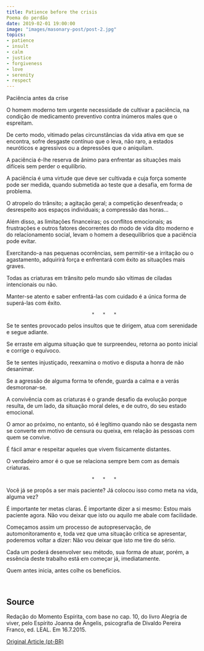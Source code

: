 ```yaml
---
title: Patience before the crisis
Poema do perdão
date: 2019-02-01 19:00:00
image: "images/masonary-post/post-2.jpg"
topics: 
- patience
- insult
- calm
- justice
- forgiveness
- love
- serenity
- respect
---
```


Paciência antes da crise

O homem moderno tem urgente necessidade de cultivar a paciência, na condição de
medicamento preventivo contra inúmeros males que o espreitam.

De certo modo, vitimado pelas circunstâncias da vida ativa em que se encontra,
sofre desgaste contínuo que o leva, não raro, a estados neuróticos e agressivos
ou a depressões que o aniquilam.

A paciência é-lhe reserva de ânimo para enfrentar as situações mais difíceis
sem perder o equilíbrio.

A paciência é uma virtude que deve ser cultivada e cuja força somente pode ser
medida, quando submetida ao teste que a desafia, em forma de problema.

O atropelo do trânsito; a agitação geral; a competição desenfreada; o
desrespeito aos espaços individuais; a compressão das horas...

Além disso, as limitações financeiras; os conflitos emocionais; as frustrações
e outros fatores decorrentes do modo de vida dito moderno e do relacionamento
social, levam o homem a desequilíbrios que a paciência pode evitar.

Exercitando-a nas pequenas ocorrências, sem permitir-se a irritação ou o
agastamento, adquirirá força e enfrentará com êxito as situações mais graves.

Todas as criaturas em trânsito pelo mundo são vítimas de ciladas intencionais
ou não.

Manter-se atento e saber enfrentá-las com cuidado é a única forma de superá-las
com êxito.

                                   *   *   *

Se te sentes provocado pelos insultos que te dirigem, atua com serenidade e
segue adiante.

Se erraste em alguma situação que te surpreendeu, retorna ao ponto inicial e
corrige o equívoco.

Se te sentes injustiçado, reexamina o motivo e disputa a honra de não
desanimar.

Se a agressão de alguma forma te ofende, guarda a calma e a verás
desmoronar-se.

A convivência com as criaturas é o grande desafio da evolução porque resulta,
de um lado, da situação moral deles, e de outro, do seu estado emocional.

O amor ao próximo, no entanto, só é legítimo quando não se desgasta nem se
converte em motivo de censura ou queixa, em relação às pessoas com quem se
convive.

É fácil amar e respeitar aqueles que vivem fisicamente distantes.

O verdadeiro amor é o que se relaciona sempre bem com as demais criaturas.

                                   *   *   *

Você já se propôs a ser mais paciente? Já colocou isso como meta na vida,
alguma vez?

É importante ter metas claras. É importante dizer a si mesmo: Estou mais
paciente agora. Não vou deixar que isto ou aquilo me abale com facilidade.

Começamos assim um processo de autopreservação, de automonitoramento e, toda
vez que uma situação crítica se apresentar, poderemos voltar a dizer: Não vou
deixar que isto me tire do sério.

Cada um poderá desenvolver seu método, sua forma de atuar, porém, a essência
deste trabalho está em começar já, imediatamente.

Quem antes inicia, antes colhe os benefícios.

 
## Source
Redação do Momento Espírita, com base no cap. 10,
do livro Alegria de viver, pelo Espírito Joanna de Ângelis,
psicografia de Divaldo Pereira Franco, ed. LEAL.
Em 16.7.2015.

[Original Article (pt-BR)](http://www.momento.com.br/pt/ler_texto.php?id=4518)


